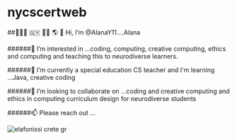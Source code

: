 
# nycscertweb

##👋🏽🤓 🇬🇾 💃🏽 🌎 💝 Hi, I’m @AlanaY11....Alana

######👀 I’m interested in ...coding, computing, creative computing, ethics and computing and teaching this to neurodiverse learners.

######🌱 I’m currently a special education CS teacher and I'm learning ...Java, creative coding

######💞️ I’m looking to collaborate on ...coding and creative computing and ethics in computing curriculum design for neurodiverse students

######📫 Please reach out ...

![elafonissi crete gr](https://user-images.githubusercontent.com/17364335/180577561-19e19c06-555f-451d-a1af-fa64e8fd6951.jpeg)
